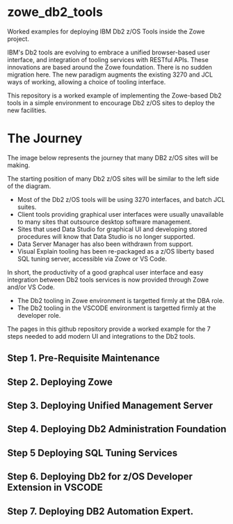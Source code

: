 # zowe_db2_tools
Worked examples for deploying IBM Db2 z/OS Tools inside the Zowe project.

IBM's Db2 tools are evolving to embrace a unified browser-based user interface, and integration of tooling services with RESTful APIs. 
These innovations are based around the Zowe foundation.
There is no sudden migration here.
The new paradigm augments the existing 3270 and JCL ways of working, allowing a choice of tooling interface.

This repository is a worked example of implementing the Zowe-based Db2 tools in a simple environment to encourage Db2 z/OS sites to deploy the new facilities.

# The Journey
The image below represents the journey that many DB2 z/OS sites will be making.


The starting position of many Db2 z/OS sites will be similar to the left side of the diagram.

*  Most of the Db2 z/OS tools will be using 3270 interfaces, and batch JCL suites.
*  Client tools providing graphical user interfaces were usually unavailable to many sites that outsource desktop software management.
*  Sites that used Data Studio for graphical UI and developing stored procedures will know that Data Studio is no longer supported.
*  Data Server Manager has also been withdrawn from support.
*  Visual Explain tooling has been re-packaged as a z/OS liberty based SQL tuning server, accessible via Zowe or VS Code.

 In short, the productivity of a good graphcal user interface and easy integration between Db2 tools services is now provided through Zowe and/or VS Code.
* The Db2 tooling in Zowe environment is targetted firmly at the DBA role.
* The Db2 tooling in the VSCODE environment is targetted firmly at the developer role.

The pages in this github repository provide a worked example for the 7 steps needed to add modern UI and integrations to the Db2 tools.


## Step 1. Pre-Requisite Maintenance


## Step 2. Deploying Zowe


## Step 3. Deploying Unified Management Server


## Step 4. Deploying Db2 Administration Foundation


## Step 5 Deploying SQL Tuning Services


## Step 6. Deploying Db2 for z/OS Developer Extension in VSCODE


## Step 7. Deploying DB2 Automation Expert.



 

